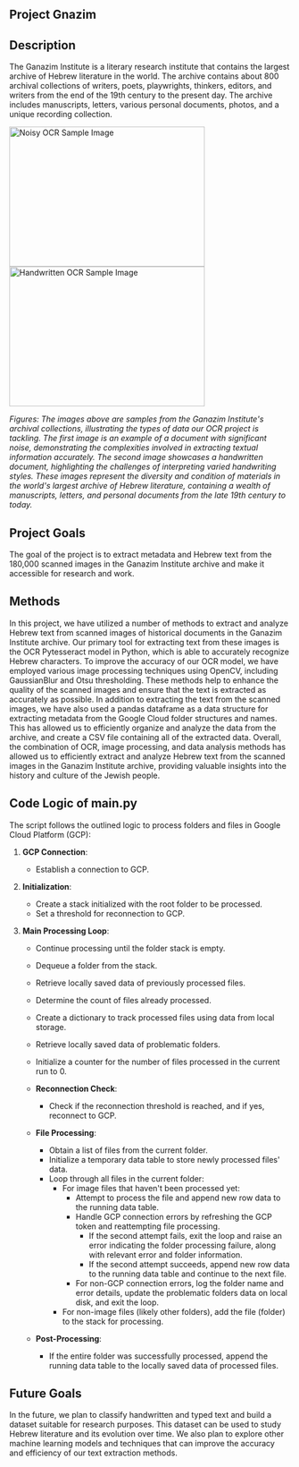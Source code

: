 ## Project Gnazim

## Description
The Ganazim Institute is a literary research institute that contains the largest archive of Hebrew literature in the world.
The archive contains about 800 archival collections of writers, poets, playwrights, thinkers, editors, and writers from the end of the 19th century to the present day. 
The archive includes manuscripts, letters, various personal documents, photos, and a unique recording collection.

<p float="left">
  <img src="https://github.com/YarinBeni/DHC--Gnazim-Project/blob/main/data_images_examples/POC_sample2_withnoise%20(1).png?raw=true" width="350" height="250" alt="Noisy OCR Sample Image" />
  <img src="https://github.com/YarinBeni/DHC--Gnazim-Project/blob/main/data_images_examples/POC_sample3_handwriten.png?raw=true" width="350" height="250" alt="Handwritten OCR Sample Image" />
</p>

*Figures: The images above are samples from the Ganazim Institute's archival collections, illustrating the types of data our OCR project is tackling. The first image is an example of a document with significant noise, demonstrating the complexities involved in extracting textual information accurately. The second image showcases a handwritten document, highlighting the challenges of interpreting varied handwriting styles. These images represent the diversity and condition of materials in the world's largest archive of Hebrew literature, containing a wealth of manuscripts, letters, and personal documents from the late 19th century to today.*


## Project Goals
The goal of the project is to extract metadata and Hebrew text from the 180,000 scanned images in the Ganazim Institute archive and make it accessible for research and work.

## Methods
In this project, we have utilized a number of methods to extract and analyze Hebrew text from scanned images of historical documents in the Ganazim Institute archive. Our primary tool for extracting text from these images is the OCR Pytesseract model in Python, which is able to accurately recognize Hebrew characters.
To improve the accuracy of our OCR model, we have employed various image processing techniques using OpenCV, including GaussianBlur and Otsu thresholding. These methods help to enhance the quality of the scanned images and ensure that the text is extracted as accurately as possible.
In addition to extracting the text from the scanned images, we have also used a pandas dataframe as a data structure for extracting metadata from the Google Cloud folder structures and names. This has allowed us to efficiently organize and analyze the data from the archive, and create a CSV file containing all of the extracted data.
Overall, the combination of OCR, image processing, and data analysis methods has allowed us to efficiently extract and analyze Hebrew text from the scanned images in the Ganazim Institute archive, providing valuable insights into the history and culture of the Jewish people.

## Code Logic of main.py

The script follows the outlined logic to process folders and files in Google Cloud Platform (GCP):

1. **GCP Connection**:
   - Establish a connection to GCP.
   
2. **Initialization**:
   - Create a stack initialized with the root folder to be processed.
   - Set a threshold for reconnection to GCP.

3. **Main Processing Loop**:
   - Continue processing until the folder stack is empty.
   - Dequeue a folder from the stack.
   - Retrieve locally saved data of previously processed files.
   - Determine the count of files already processed.
   - Create a dictionary to track processed files using data from local storage.
   - Retrieve locally saved data of problematic folders.
   - Initialize a counter for the number of files processed in the current run to 0.

   - **Reconnection Check**:
     - Check if the reconnection threshold is reached, and if yes, reconnect to GCP.

   - **File Processing**:
     - Obtain a list of files from the current folder.
     - Initialize a temporary data table to store newly processed files' data.
     - Loop through all files in the current folder:
       - For image files that haven't been processed yet:
         - Attempt to process the file and append new row data to the running data table.
         - Handle GCP connection errors by refreshing the GCP token and reattempting file processing.
           - If the second attempt fails, exit the loop and raise an error indicating the folder processing failure, along with relevant error and folder information.
           - If the second attempt succeeds, append new row data to the running data table and continue to the next file.
         - For non-GCP connection errors, log the folder name and error details, update the problematic folders data on local disk, and exit the loop.
       - For non-image files (likely other folders), add the file (folder) to the stack for processing.

   - **Post-Processing**:
     - If the entire folder was successfully processed, append the running data table to the locally saved data of processed files.


## Future Goals
In the future, we plan to classify handwritten and typed text and build a dataset suitable for research purposes. 
This dataset can be used to study Hebrew literature and its evolution over time. We also plan to explore other machine learning models and techniques that can improve the accuracy and efficiency of our text extraction methods.

